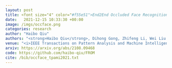 ```yaml
---
layout: post
title: <font size="4" color="#f55e51">End2End Occluded Face Recognition by Masking Corrupted Features</font>
date:   2021-12-15 10:33:30 +00:00
image: /imgs/occface.png
categories: research
author: "Haibo Qiu"
authors: "<strong>Haibo Qiu</strong>, Dihong Gong, Zhifeng Li, Wei Liu and Dacheng Tao"
venue: "<i>IEEE Transactions on Pattern Analysis and Machine Intelligence (<strong>TPAMI</strong>)</i>"
arxiv: https://arxiv.org/abs/2108.09468
code: https://github.com/haibo-qiu/FROM
cite: /bib/occface_tpami2021.txt
---
```

